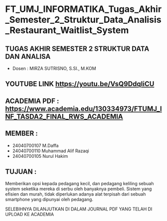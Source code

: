 # FT_UMJ_INFORMATIKA_Tugas_Akhir_Semester_2_Struktur_Data_Analisis_Restaurant_Waitlist_System
## TUGAS AKHIR SEMESTER 2 STRUKTUR DATA DAN ANALISA
- Dosen : MIRZA SUTRISNO, S.SI., M.KOM

## YOUTUBE LINK https://youtu.be/VsQ9DdqIiCU
## ACADEMIA PDF : https://www.academia.edu/130334973/FTUMJ_INF_TASDA2_FINAL_RWS_ACADEMIA
## MEMBER :
- 24040700107 M.Daffa
- 24040700110 Muhammad Alif Razaqi
- 24040700105 Nurul Hakim

## TUJUAN :
Memberikan opsi kepada pedagang kecil, dan pedagang keliling sebuah system seketika mereka di serbu oleh banyaknya pembeli.
Sistem yang efisien dan murah, tidak diperlukan adanya alat terpisah dari sebuah smartphone yang dipunyai oleh pedagang.

SELEBIHNYA DILANJUTKAN DI DALAM JOURNAL PDF YANG TELAH DI UPLOAD KE ACADEMIA
